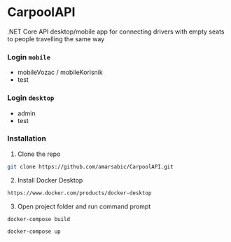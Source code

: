 # CarpoolAPI
.NET Core API desktop/mobile app for connecting drivers with empty seats to people travelling the same way

### Login `mobile`

* mobileVozac / mobileKorisnik
* test

### Login `desktop`

* admin
* test

### Installation

1. Clone the repo
```sh
git clone https://github.com/amarsabic/CarpoolAPI.git
```
2. Install Docker Desktop 
```sh
https://www.docker.com/products/docker-desktop
```
3. Open project folder and run command prompt 
```JS
docker-compose build
```
```JS
docker-compose up
```
